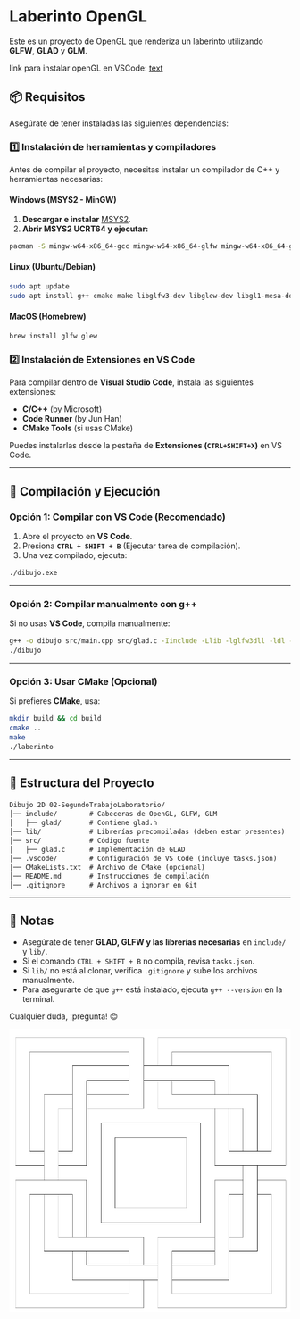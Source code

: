 # Laberinto OpenGL

Este es un proyecto de OpenGL que renderiza un laberinto utilizando **GLFW**, **GLAD** y **GLM**.

link para instalar openGL en VSCode: [text](https://www.youtube.com/watch?v=Y4F0tI7WlDs)


## 📦 Requisitos

Asegúrate de tener instaladas las siguientes dependencias:

### **1️⃣ Instalación de herramientas y compiladores**

Antes de compilar el proyecto, necesitas instalar un compilador de C++ y herramientas necesarias:

#### **Windows (MSYS2 - MinGW)**

1. **Descargar e instalar** [MSYS2](https://www.msys2.org/).
2. **Abrir MSYS2 UCRT64 y ejecutar:**

```sh
pacman -S mingw-w64-x86_64-gcc mingw-w64-x86_64-glfw mingw-w64-x86_64-glew
```

#### **Linux (Ubuntu/Debian)**

```sh
sudo apt update
sudo apt install g++ cmake make libglfw3-dev libglew-dev libgl1-mesa-dev libglu1-mesa-dev
```

#### **MacOS (Homebrew)**

```sh
brew install glfw glew
```

### **2️⃣ Instalación de Extensiones en VS Code**
Para compilar dentro de **Visual Studio Code**, instala las siguientes extensiones:

- **C/C++** (by Microsoft)
- **Code Runner** (by Jun Han)
- **CMake Tools** (si usas CMake)

Puedes instalarlas desde la pestaña de **Extensiones (`CTRL+SHIFT+X`)** en VS Code.

---

## 🔧 **Compilación y Ejecución**

### **Opción 1: Compilar con VS Code (Recomendado)**

1. Abre el proyecto en **VS Code**.
2. Presiona **`CTRL + SHIFT + B`** (Ejecutar tarea de compilación).
3. Una vez compilado, ejecuta:

```sh
./dibujo.exe
```

---

### **Opción 2: Compilar manualmente con g++**
Si no usas **VS Code**, compila manualmente:

```sh
g++ -o dibujo src/main.cpp src/glad.c -Iinclude -Llib -lglfw3dll -ldl -lopengl32 -lgdi32
./dibujo
```

---

### **Opción 3: Usar CMake (Opcional)**
Si prefieres **CMake**, usa:

```sh
mkdir build && cd build
cmake ..
make
./laberinto
```

---

## 📜 **Estructura del Proyecto**
```
Dibujo 2D 02-SegundoTrabajoLaboratorio/
│── include/        # Cabeceras de OpenGL, GLFW, GLM
│   ├── glad/       # Contiene glad.h
│── lib/            # Librerías precompiladas (deben estar presentes)
│── src/            # Código fuente
│   ├── glad.c      # Implementación de GLAD
│── .vscode/        # Configuración de VS Code (incluye tasks.json)
│── CMakeLists.txt  # Archivo de CMake (opcional)
│── README.md       # Instrucciones de compilación
│── .gitignore      # Archivos a ignorar en Git
```

---

## 🚀 **Notas**
- Asegúrate de tener **GLAD, GLFW y las librerías necesarias** en `include/` y `lib/`.
- Si el comando `CTRL + SHIFT + B` no compila, revisa `tasks.json`.
- Si `lib/` no está al clonar, verifica `.gitignore` y sube los archivos manualmente.
- Para asegurarte de que `g++` está instalado, ejecuta `g++ --version` en la terminal.

Cualquier duda, ¡pregunta! 😊

![alt text](image.png)